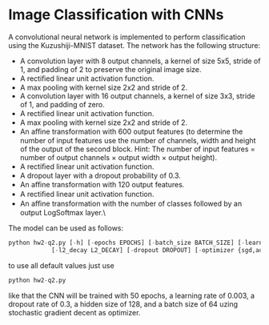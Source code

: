 # Image Classification with CNNs
A convolutional neural network is implemented to perform classification using the Kuzushiji-MNIST dataset. The network has the following structure:
-  A convolution layer with 8 output channels, a kernel of size 5x5, stride of 1, and padding of 2 to preserve the original image size.
- A rectiﬁed linear unit activation function.
- A max pooling with kernel size 2x2 and stride of 2.
- A convolution layer with 16 output channels, a kernel of size 3x3, stride of 1, and padding of zero.
- A rectiﬁed linear unit activation function.
- A max pooling with kernel size 2x2 and stride of 2.
- An aﬃne transformation with 600 output features (to determine the number of input features use the number of channels, width and height of the output of the second block. Hint: The number of input 
features = number of output channels × output width × output height).
- A rectiﬁed linear unit activation function.
- A dropout layer with a dropout probability of 0.3.
- An aﬃne transformation with 120 output features.
- A rectiﬁed linear unit activation function.
- An aﬃne transformation with the number of classes followed by an output LogSoftmax layer.\

The model can be used as follows:

```python
python hw2-q2.py [-h] [-epochs EPOCHS] [-batch_size BATCH_SIZE] [-learning_rate LEARNING_RATE] 
			[-l2_decay L2_DECAY] [-dropout DROPOUT] [-optimizer {sgd,adam}]
```

to use all default values just use

```python
python hw2-q2.py
```

like that the CNN will be trained with 50 epochs, a learning rate of 0.003, a dropout rate of 0.3, a hidden size of 128, and a batch size of 64 uzing stochastic gradient decent as optimizer.
